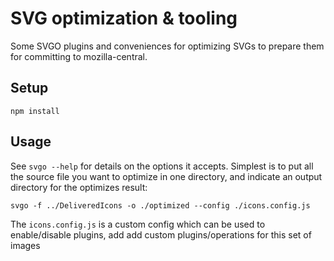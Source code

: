 SVG optimization & tooling
===========================


Some SVGO plugins and conveniences for optimizing SVGs to prepare them for committing to mozilla-central.

Setup
-----

```
npm install
```

Usage
-----
See `svgo --help` for details on the options it accepts. 
Simplest is to put all the source file you want to optimize in one directory, and indicate an output directory for the optimizes result: 

```
svgo -f ../DeliveredIcons -o ./optimized --config ./icons.config.js 
```

The `icons.config.js` is a custom config which can be used to enable/disable plugins, add add custom plugins/operations for this set of images 

